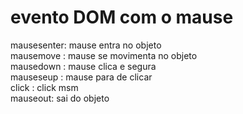 # evento DOM com o mause <br>
mausesenter: mause entra no objeto <br>
mausemove : mause se movimenta no objeto <br>
mausedown : mause clica e segura<br>
mauseseup : mause para de clicar <br>
click : click msm<br>
mauseout: sai do objeto
